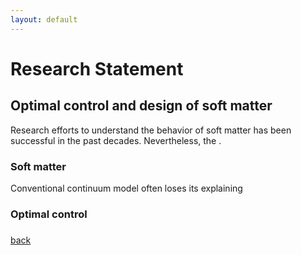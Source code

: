 ```yaml
---
layout: default
---
```


# Research Statement

## Optimal control and design of soft matter

Research efforts to understand the behavior of soft matter has been successful in the past decades. Nevertheless, the .

### Soft matter

Conventional continuum model often loses its explaining 

### Optimal control

###



[back](./)
